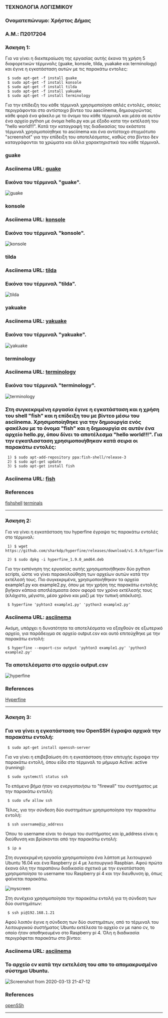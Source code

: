 ### ΤΕΧΝΟΛΟΓΙΑ ΛΟΓΙΣΜΙΚΟΥ
### Ονοματεπώνυμο: Χρήστος Δήμας
### Α.Μ.: Π2017204

### Άσκηση 1:
Για να γίνει η διεκπεραίωση της εργασίας αυτής έκανα τη χρήση 5 διαφορετικών τέρμιναλς (guake, konsole, tilda, yuakake και terminology) και έγινε η εγκατάσταση αυτών με τις παρακάτω εντολες:

```
 $ sudo apt-get -f install guake
 $ sudo apt-get -f install konsole
 $ sudo apt-get -f install tilda
 $ sudo apt-get -f install yakuake
 $ sudo apt-get -f install terminology
```
Για την επίδειξη του κάθε τέρμιναλ χρησιμοποίησα απλές εντολές, οποίες περιγράφονται στο αντίστοιχο βίντεο του aasciinema, δημιουργώντας κάθε φορά ένα φάκελο με το όνομα του κάθε τέρμιναλ και μέσα σε αυτόν ένα αρχείο python με όνομα hello.py και με έξοδο κατα την εκτέλεσή του "hello world!!!". Κατά την καταγραφή της διαδικασίας του εκάστοτε τέρμιναλ χρησιμοποίηθηκε το asciinema και ένα αντίστοιχο στιγμιότυπο "screenshot" για την επίδειξη του αποτελέσματος, καθώς στα βίντεο δεν καταγράφονται τα χρώματα και άλλα χαρακτηριστικά του κάθε τέρμιναλ.

### guake

### Asciinema URL: [guake](https://asciinema.org/a/gzz8Ei9dT3bhcdFgyLtzcKjJL)

### Εικόνα του τέρμιναλ "guake".

![guake](https://user-images.githubusercontent.com/44117722/77182803-02c17580-6ad6-11ea-91d3-7c7b98f7de32.png)

### konsole

### Asciinema URL: [konsole](https://asciinema.org/a/pXYzb2EAjgaVDGJlWKxVMTSlM)

### Εικόνα του τέρμιναλ "konsole".

![konsole](https://user-images.githubusercontent.com/44117722/77183180-9abf5f00-6ad6-11ea-81ae-f49038457c1e.png)

### tilda

### Asciinema URL: [tilda](https://asciinema.org/a/uvMgNoIrHYh0yVr9nNxMCmAid)

### Εικόνα του τέρμιναλ "tilda".
![tilda](https://user-images.githubusercontent.com/44117722/77183469-09042180-6ad7-11ea-96c0-6284ef2dced0.png)


### yakuake
### Asciinema URL: [yakuake](https://asciinema.org/a/Aed4S6XajE9Kpk4JY3N7JCLyu)
### Εικόνα του τέρμιναλ "yakuake".
![yakuake](https://user-images.githubusercontent.com/44117722/77183870-a3fcfb80-6ad7-11ea-8182-59f7714f9e1d.png)


### terminology
### Asciinema URL: [terminology](https://asciinema.org/a/FmQ6j8i9HLt1avNbnj608mFON)
### Εικόνα του τέρμιναλ "terminology".
![terminology](https://user-images.githubusercontent.com/44117722/77184148-0d7d0a00-6ad8-11ea-808d-c4abc4beb09b.png)

### Στη συγκεκριμένη εργασία έγινε η εγκατάσταση και η χρήση του shell "fish" και η επίδειξη του με βίντεο μέσω του asciinema. Χρησιμοποίηθηκε για την δημιουργία ενός φακέλου με το όνομα "fish" και η δημιουργία σε αυτόν ένα αρχείο hello.py, όπου δίνει το αποτέλεσμα "hello world!!!". Για την εγκατλασταση χρησιμοποιήθηκαν κατά σειρα οι παρακάτω εντολές:
```
 1) $ sudo apt-add-repository ppa:fish-shell/release-3
 2) $ sudo apt-get update
 3) $ sudo apt-get install fish
```
### Asciinema URL: [fish](https://asciinema.org/a/nlhsWjVWQEb320ttdMNeLMPv3)

### References

[fishshell](https://launchpad.net/~fish-shell/+archive/ubuntu/release-3)
[terminals](https://linuxhint.com/best_terminal_aternatives_ubuntu/)

---

### Άσκηση 2:
Για να γίνει η εγκατάσταση του hyperfine έγραψα τις παρακάτω εντολές στο τέρμιναλ:

```
 1) $ wget https://github.com/sharkdp/hyperfine/releases/download/v1.9.0/hyperfine_1.9.0_amd64.deb
 
 2) $ sudo dpkg -i hyperfine_1.9.0_amd64.deb
```

Για την εκπόνηση της εργασίας αυτής χρησιμοποιήθηκαν δύο python scripts, ώστε να γίνει παρακολούθηση των αρχείων αυτών κατά την εκτέλεσή τους. Πιο συγκεκριμένα, χρησιμοποιήθηκαν τα αρχεία example1.py και example2.py, όπου με την χρήση της παρακάτω εντολής βγήκαν κάποια αποτλέσμαατα όσον αφορά τον χρόνο εκτέλεσής τους (ελάχιστο, μέγιστο, μέσο χρόνο και μαζί με την τυπική απόκλιση).

```
 $ hyperfine 'pyhton3 example1.py' 'python3 example2.py'
```

### Asciinema URL: [asciinema](https://asciinema.org/a/Hlyjysq7KhFegTIvReVB16Fu9)

Ακόμη, υπάρχει η δυνατότητα τα αποτελέσματα να εξαχθούν σε εξωτερικό αρχείο, για παράδειγμα σε αρχείο output.csv και αυτό επιτεύχθηκε με την παρακάτω εντολή:

```
 $ hyperfine --export-csv output 'pyhton3 example1.py' 'python3 example2.py'
```
### Τα αποτελέσματα στο αρχείο output.csv
![hyperfine](https://user-images.githubusercontent.com/44117722/76889676-af111b00-688e-11ea-91ba-aab67618e128.png)

### References

[Hyperfine](https://github.com/sharkdp/hyperfine)

---
### Άσκηση 3:

### Για να γίνει η εγκατάσταση του OpenSSH έγραψα αρχικά την παρακάτω εντολή:
```
 $ sudo apt-get install openssh-server
```
Για να γίνει η επιβεβαίωση ότι η εγκατάσταση ήταν επιτυχής έγραψα την παρακάτω εντολή, όπου είδα στο τέρμιναλ το μήμυμα Active: active (running):

```
 $ sudo systemctl status ssh
```
Το επόμενο βήμα ήταν να ενεργοποιήσω το "firewall" του συστήματος με την παρακάτω εντολή:
```
 $ sudo ufw allow ssh
```
Τέλος, για την σύνδεση δύο συστημάτων χρησιμοποίησα την παρακάτω εντολή:
```
 $ ssh username@ip_address
```
Όπου το username είναι το όνομα του συστήματος και ip_address είναι η διεύθυνση και βρίσκονται από την παρακάτω εντολή:
```
 $ ip a
```

Στη συγκεκριμένη εργασία χρησιμοποίησα ένα λάπτοπ με λειτουργικό Ubuntu 16.04 και ένα Raspberry pi 4 με λειτουργικό Raspbian. Αφού πρώτα έκανα όλη την παραπάνω διαδικασία σχετικά με την εγκατάσταση χρησιμοποίησα το username του Raspberry pi 4 και την διευθυνση ip, όπως φαίνεται παρακάτω.


![myscreen](https://user-images.githubusercontent.com/44117722/76658074-f2f8dd00-657b-11ea-9328-5248f4648c49.png)

Στη συνέχεια χρησιμοποίησα την παρακάτω εντολή για τη σύνδεση των δύο συστημάτων:
```
 $ ssh pi@192.168.1.21
```
Αφού λοιπόν έγινε η σύνδεση των δύο συστημάτων, από το τέρμιναλ του λειτουργικού συστήματος Ubuntu εκτέλεσα το αρχείο cv με nano cv, το οποίο ήταν αποθηκευμένο στο Raspberry pi 4. Όλη η διαδικασία περιγράφεται παρακάτω στο βίντεο:

### Asciinema URL: [asciinema](https://asciinema.org/a/WjQ1cvKtJcGpUtuwJ34ZUYIes)

### Το αρχείο cv κατά την εκτελέση του απο το απομακρυσμένο σύστημα Ubuntu.

![Screenshot from 2020-03-13 21-47-12](https://user-images.githubusercontent.com/44117722/76658933-d8bffe80-657d-11ea-9993-11e9de8f5052.png)

### References

[openSSh](https://linuxize.com/post/how-to-enable-ssh-on-ubuntu-18-04/)

---


